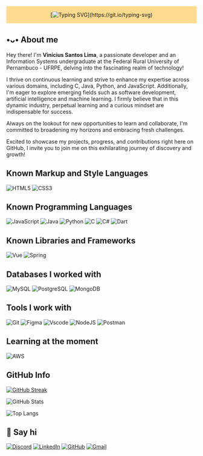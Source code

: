 <div style="
  Background-color: #ffdb8f;
  display: flex;
  justify-content: center;
  align-items: center;
">

[![Typing SVG](https://readme-typing-svg.demolab.com?font=Montserrat&weight=600&size=30&pause=5000&color=FFFFFF&center=true&vCenter=true&repeat=false&random=false&width=1024&height=60&lines=Welcome+to+my+GitHub!)](https://git.io/typing-svg)
</div>

## •ᴗ• About me 
  Hey there! I'm <b>Vinícius Santos Lima</b>, a passionate developer and an Information Systems undergraduate at the Federal Rural University of Pernambuco - UFRPE, delving into the fascinating realm of technology!

  I thrive on continuous learning and strive to enhance my expertise across various domains, including C, Java, Python, and JavaScript. Additionally, I'm eager to explore emerging fields such as software development, artificial intelligence and machine learning. I firmly believe that in this dynamic industry, perpetual learning and a curious mindset are indispensable for success.

  Always on the lookout for new opportunities to learn and collaborate, I'm committed to broadening my horizons and embracing fresh challenges.

  Excited to showcase my projects, progress, and contributions right here on GitHub, I invite you to join me on this exhilarating journey of discovery and growth!

## Known Markup and Style Languages
![HTML5](https://img.shields.io/badge/HTML5-E34F26?style=for-the-badge&logo=html5&logoColor=white)
![CSS3](https://img.shields.io/badge/CSS3-1572B6?style=for-the-badge&logo=css3&logoColor=white)

## Known Programming Languages
![JavaScript](https://img.shields.io/badge/JavaScript-F7DF1E?style=for-the-badge&logo=javascript&logoColor=black)
![Java](https://img.shields.io/badge/java-%23ED8B00.svg?style=for-the-badge&logo=openjdk&logoColor=white)
![Python](https://img.shields.io/badge/python-3670A0?style=for-the-badge&logo=python&logoColor=ffdd54)
![C](https://img.shields.io/badge/C-00599C?style=for-the-badge&logo=c&logoColor=white)
![C#](https://img.shields.io/badge/C%23-239120?style=for-the-badge&logo=c-sharp&logoColor=white)
![Dart](https://img.shields.io/badge/Dart-0175C2?style=for-the-badge&logo=dart&logoColor=white)

## Known Libraries and Frameworks
![Vue](https://img.shields.io/badge/vuejs-%2335495e.svg?style=for-the-badge&logo=vuedotjs&logoColor=%234FC08D)
![Spring](https://img.shields.io/badge/spring-%236DB33F.svg?style=for-the-badge&logo=spring&logoColor=white)

## Databases I worked with
![MySQL](https://img.shields.io/badge/MySQL-00000F?style=for-the-badge&logo=mysql&logoColor=white)
![PostgreSQL](https://img.shields.io/badge/PostgreSQL-000?style=for-the-badge&logo=postgresql)
![MongoDB](https://img.shields.io/badge/MongoDB-%234ea94b.svg?style=for-the-badge&logo=mongodb&logoColor=white)

## Tools I work with
![Git](https://img.shields.io/badge/GIT-E44C30?style=for-the-badge&logo=git&logoColor=white)
![Figma](https://img.shields.io/badge/Figma-696969?style=for-the-badge&logo=figma&logoColor=figma)
![Vscode](https://img.shields.io/badge/Vscode-007ACC?style=for-the-badge&logo=visual-studio-code&logoColor=white)
![NodeJS](https://img.shields.io/badge/node.js-6DA55F?style=for-the-badge&logo=node.js&logoColor=white)
![Postman](https://img.shields.io/badge/Postman-FF6C37.svg?style=for-the-badge&logo=Postman&logoColor=white)

## Learning at the moment
![AWS](https://img.shields.io/badge/AWS-000.svg?style=for-the-badge&logo=amazon-aws&logoColor=white)

## GitHub Info
[![GitHub Streak](https://streak-stats.demolab.com/?user=p4tit0&theme=bear&background=000&border=30A3DC&dates=FFF)](https://git.io/streak-stats)

![GitHub Stats](https://github-readme-stats.vercel.app/api?username=p4tit0&theme=transparent&bg_color=000&border_color=30A3DC&show_icons=true&icon_color=30A3DC&title_color=E94D5F&text_color=FFF)

![Top Langs](https://github-readme-stats-git-masterrstaa-rickstaa.vercel.app/api/top-langs/?username=p4tit0&bg_color=000&border_color=30A3DC&title_color=E94D5F&text_color=FFF)

## 👋 Say hi 
[![Discord](https://img.shields.io/badge/Discord-7289DA?style=for-the-badge&logo=discord&logoColor=white)](https://discordapp.com/users/275662753019068417/)
[![LinkedIn](https://img.shields.io/badge/LinkedIn-0077B5?style=for-the-badge&logo=linkedin&logoColor=white)](https://www.linkedin.com/in/vinicius-santos-lima/)
[![GitHub](https://img.shields.io/badge/GitHub-100000?style=for-the-badge&logo=github&logoColor=white)](https://github.com/p4tit0)
[![Gmail](https://img.shields.io/badge/Gmail-333333?style=for-the-badge&logo=gmail&logoColor=red)](mailto:viniciussantoslima2003@gmail.com)